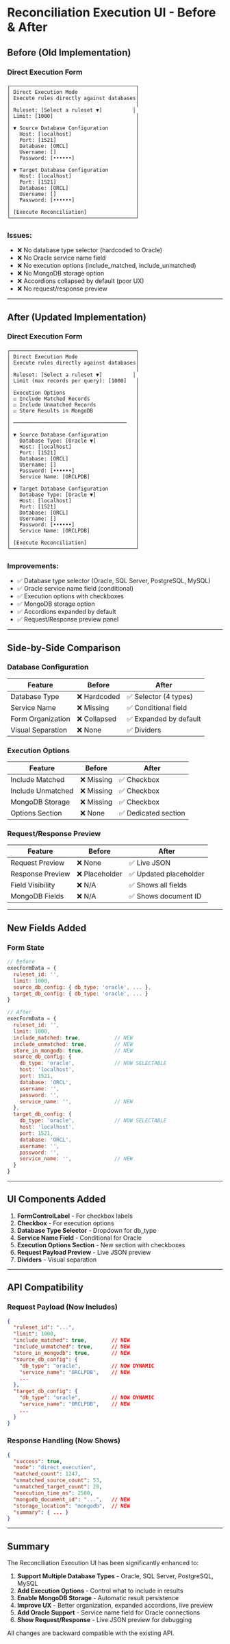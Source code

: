 # Reconciliation Execution UI - Before & After

## Before (Old Implementation)

### Direct Execution Form
```
┌─────────────────────────────────────────┐
│ Direct Execution Mode                   │
│ Execute rules directly against databases│
│                                         │
│ Ruleset: [Select a ruleset ▼]          │
│ Limit: [1000]                           │
│                                         │
│ ▼ Source Database Configuration         │
│   Host: [localhost]                     │
│   Port: [1521]                          │
│   Database: [ORCL]                      │
│   Username: []                          │
│   Password: [••••••]                    │
│                                         │
│ ▼ Target Database Configuration         │
│   Host: [localhost]                     │
│   Port: [1521]                          │
│   Database: [ORCL]                      │
│   Username: []                          │
│   Password: [••••••]                    │
│                                         │
│ [Execute Reconciliation]                │
└─────────────────────────────────────────┘
```

### Issues:
- ❌ No database type selector (hardcoded to Oracle)
- ❌ No Oracle service name field
- ❌ No execution options (include_matched, include_unmatched)
- ❌ No MongoDB storage option
- ❌ Accordions collapsed by default (poor UX)
- ❌ No request/response preview

---

## After (Updated Implementation)

### Direct Execution Form
```
┌─────────────────────────────────────────┐
│ Direct Execution Mode                   │
│ Execute rules directly against databases│
│                                         │
│ Ruleset: [Select a ruleset ▼]          │
│ Limit (max records per query): [1000]   │
│                                         │
│ Execution Options                       │
│ ☑ Include Matched Records               │
│ ☑ Include Unmatched Records             │
│ ☑ Store Results in MongoDB              │
│                                         │
│ ─────────────────────────────────────   │
│                                         │
│ ▼ Source Database Configuration         │
│   Database Type: [Oracle ▼]             │
│   Host: [localhost]                     │
│   Port: [1521]                          │
│   Database: [ORCL]                      │
│   Username: []                          │
│   Password: [••••••]                    │
│   Service Name: [ORCLPDB]               │
│                                         │
│ ▼ Target Database Configuration         │
│   Database Type: [Oracle ▼]             │
│   Host: [localhost]                     │
│   Port: [1521]                          │
│   Database: [ORCL]                      │
│   Username: []                          │
│   Password: [••••••]                    │
│   Service Name: [ORCLPDB]               │
│                                         │
│ [Execute Reconciliation]                │
└─────────────────────────────────────────┘
```

### Improvements:
- ✅ Database type selector (Oracle, SQL Server, PostgreSQL, MySQL)
- ✅ Oracle service name field (conditional)
- ✅ Execution options with checkboxes
- ✅ MongoDB storage option
- ✅ Accordions expanded by default
- ✅ Request/Response preview panel

---

## Side-by-Side Comparison

### Database Configuration

| Feature | Before | After |
|---------|--------|-------|
| Database Type | ❌ Hardcoded | ✅ Selector (4 types) |
| Service Name | ❌ Missing | ✅ Conditional field |
| Form Organization | ❌ Collapsed | ✅ Expanded by default |
| Visual Separation | ❌ None | ✅ Dividers |

### Execution Options

| Feature | Before | After |
|---------|--------|-------|
| Include Matched | ❌ Missing | ✅ Checkbox |
| Include Unmatched | ❌ Missing | ✅ Checkbox |
| MongoDB Storage | ❌ Missing | ✅ Checkbox |
| Options Section | ❌ None | ✅ Dedicated section |

### Request/Response Preview

| Feature | Before | After |
|---------|--------|-------|
| Request Preview | ❌ None | ✅ Live JSON |
| Response Preview | ❌ Placeholder | ✅ Updated placeholder |
| Field Visibility | ❌ N/A | ✅ Shows all fields |
| MongoDB Fields | ❌ N/A | ✅ Shows document ID |

---

## New Fields Added

### Form State
```javascript
// Before
execFormData = {
  ruleset_id: '',
  limit: 1000,
  source_db_config: { db_type: 'oracle', ... },
  target_db_config: { db_type: 'oracle', ... }
}

// After
execFormData = {
  ruleset_id: '',
  limit: 1000,
  include_matched: true,           // NEW
  include_unmatched: true,         // NEW
  store_in_mongodb: true,          // NEW
  source_db_config: {
    db_type: 'oracle',             // NOW SELECTABLE
    host: 'localhost',
    port: 1521,
    database: 'ORCL',
    username: '',
    password: '',
    service_name: '',              // NEW
  },
  target_db_config: {
    db_type: 'oracle',             // NOW SELECTABLE
    host: 'localhost',
    port: 1521,
    database: 'ORCL',
    username: '',
    password: '',
    service_name: '',              // NEW
  }
}
```

---

## UI Components Added

1. **FormControlLabel** - For checkbox labels
2. **Checkbox** - For execution options
3. **Database Type Selector** - Dropdown for db_type
4. **Service Name Field** - Conditional for Oracle
5. **Execution Options Section** - New section with checkboxes
6. **Request Payload Preview** - Live JSON preview
7. **Dividers** - Visual separation

---

## API Compatibility

### Request Payload (Now Includes)
```json
{
  "ruleset_id": "...",
  "limit": 1000,
  "include_matched": true,        // NEW
  "include_unmatched": true,      // NEW
  "store_in_mongodb": true,       // NEW
  "source_db_config": {
    "db_type": "oracle",          // NOW DYNAMIC
    "service_name": "ORCLPDB",    // NEW
    ...
  },
  "target_db_config": {
    "db_type": "oracle",          // NOW DYNAMIC
    "service_name": "ORCLPDB",    // NEW
    ...
  }
}
```

### Response Handling (Now Shows)
```json
{
  "success": true,
  "mode": "direct_execution",
  "matched_count": 1247,
  "unmatched_source_count": 53,
  "unmatched_target_count": 28,
  "execution_time_ms": 2500,
  "mongodb_document_id": "...",   // NEW
  "storage_location": "mongodb",  // NEW
  "summary": { ... }
}
```

---

## Summary

The Reconciliation Execution UI has been significantly enhanced to:

1. **Support Multiple Database Types** - Oracle, SQL Server, PostgreSQL, MySQL
2. **Add Execution Options** - Control what to include in results
3. **Enable MongoDB Storage** - Automatic result persistence
4. **Improve UX** - Better organization, expanded accordions, live preview
5. **Add Oracle Support** - Service name field for Oracle connections
6. **Show Request/Response** - Live JSON preview for debugging

All changes are backward compatible with the existing API.


